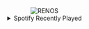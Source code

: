 <div align="center">
<picture>
    <source media="(prefers-color-scheme: dark)" srcset="https://i.ibb.co/M6yQYWg/output-gif.gif">
    <source media="(prefers-color-scheme: light)" srcset="https://i.ibb.co/M6yQYWg/output-gif.gif">
    <img alt="RENOS" src="https://i.ibb.co/M6yQYWg/output-gif.gif">
</picture>
<details>
<summary>Spotify Recently Played</summary>
<img src="https://spotify-recently-played-readme.vercel.app/api?user=31d6d6zerc5ct6kck32na2ozsqf4&unique=1&width=400" alt="Spotify" />
</details>
</div>

<!-- Image deletion URL: https://ibb.co/sHpz0kg/43ee435ac5e43faec8ed6661ba4e9037 -->